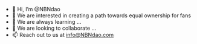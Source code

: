 - 👋 Hi, I’m @NBNdao
- 👀 We are interested in creating a path towards equal ownership for fans
- 🌱 We are always learning ...
- 💞️ We are looking to collaborate ...
- 📫 Reach out to us at info@NBNdao.com

<!---
NBNdao/NBNdao is a ✨ special ✨ repository because its `README.md` (this file) appears on your GitHub profile.
You can click the Preview link to take a look at your changes.
--->
